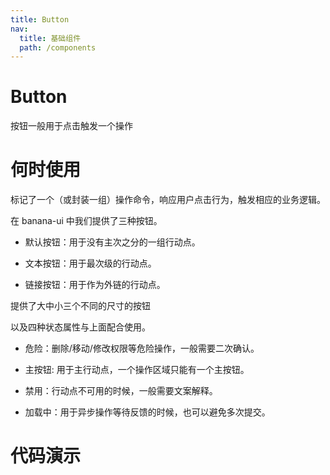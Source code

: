 ```yaml
---
title: Button
nav:
  title: 基础组件
  path: /components
---
```


# Button

按钮一般用于点击触发一个操作

# 何时使用

标记了一个（或封装一组）操作命令，响应用户点击行为，触发相应的业务逻辑。

在 banana-ui 中我们提供了三种按钮。

- 默认按钮：用于没有主次之分的一组行动点。

- 文本按钮：用于最次级的行动点。

- 链接按钮：用于作为外链的行动点。

提供了大中小三个不同的尺寸的按钮

以及四种状态属性与上面配合使用。

- 危险：删除/移动/修改权限等危险操作，一般需要二次确认。

- 主按钮: 用于主行动点，一个操作区域只能有一个主按钮。

- 禁用：行动点不可用的时候，一般需要文案解释。

- 加载中：用于异步操作等待反馈的时候，也可以避免多次提交。

# 代码演示

<code src="./demos/basic.tsx" />
<code src="./demos/size.tsx" />
<code src="./demos/level.tsx" />
<code src="./demos/disabled.tsx">
<code src="./demos/loading.tsx" />

<API src="./Button.tsx"/>

